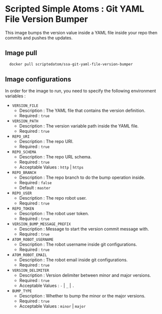 # Scripted Simple Atoms : Git YAML File Version Bumper

This image bumps the version value inside a YAML file inside your repo then commits and pushes the updates.

## Image pull

```bash
  docker pull scriptedatom/ssa-git-yaml-file-version-bumper
```

## Image configurations

In order for the image to run, you need to specify the following environment variables :

* `VERSION_FILE`
    * Description : The YAML file that contains the version definition.
    * Required : `true`
* `VERSION_PATH`
    * Description : The version variable path inside the YAML file.
    * Required : `true`
* `REPO_URI`
    * Description : The repo URI.
    * Required : `true`
* `REPO_SCHEMA`
    * Description : The repo URL schema.
    * Required : `true`
    * Acceptable Values : `http` | `https`
* `REPO_BRANCH`
    * Description : The repo branch to do the bump operation inside.
    * Required : `false`
    * Default : `master`
* `REPO_USER`
    * Description : The repo robot user.
    * Required : `true`
* `REPO_TOKEN`
    * Description : The robot user token.
    * Required : `true`
* `VERSION_BUMP_MESSAGE_PREFIX`
    * Description : Message to start the version commit message with.
    * Required : `true`
* `ATOM_ROBOT_USERNAME`
    * Description : The robot username inside git configurations.
    * Required : `true`
* `ATOM_ROBOT_EMAIL`
    * Description : The robot email inside git configurations.
    * Required : `true`
* `VERSION_DELIMITER`
    * Description : Version delimiter between minor and major versions.
    * Required : `true`
    * Acceptable Values : `-` | `_` | `.`
* `BUMP_TYPE`
    * Description : Whether to bump the minor or the major versions.
    * Required : `true`
    * Acceptable Values : `minor` | `major`